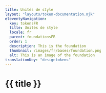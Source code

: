 ```yaml
---
title: Unités de style
layout: "layouts/token-documentation.njk"
eleventyNavigation:
  key: tokensFR
  title: Unités de style
  locale: fr
  parent: foundationsFR
  order: 1
  description: This is the foundation
  thumbnail: /images/fr/bases/foundation.png
  alt: This is an image of the foundation
translationKey: "designtokens"
---
```


<h1  class="mb-500">{{ title }}</h1>
